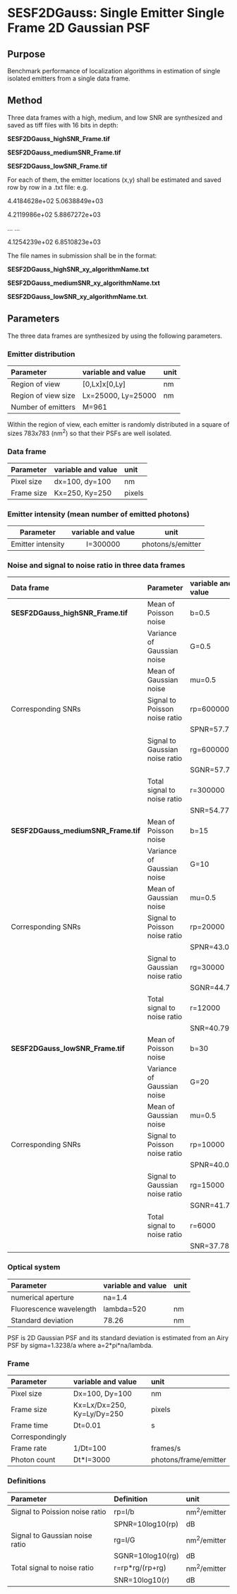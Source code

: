 # SESF2DGauss: Single Emitter Single Frame 2D Gaussian PSF

## Purpose
Benchmark performance of localization algorithms in estimation of single isolated emitters from a single data frame. 

## Method
Three data frames with a high, medium, and low SNR are synthesized and saved as tiff files with 16 bits in depth:

**SESF2DGauss_highSNR_Frame.tif**

**SESF2DGauss_mediumSNR_Frame.tif**

**SESF2DGauss_lowSNR_Frame.tif**

For each of them, the emitter locations (x,y) shall be estimated and saved  row by row in a .txt file: e.g.

4.4184628e+02   5.0638849e+03

4.2119986e+02   5.8867272e+03

... ...

4.1254239e+02   6.8510823e+03

The file names in submission shall be in the format: 

**SESF2DGauss_highSNR_xy_algorithmName.txt** 

**SESF2DGauss_mediumSNR_xy_algorithmName.txt**

**SESF2DGauss_lowSNR_xy_algorithmName.txt**.

## Parameters
The three data frames are synthesized by using the following parameters. 

### Emitter distribution 
|Parameter|variable and value| unit|
|:-----|:-----|:-----|
|Region of view| [0,Lx]x[0,Ly] |nm| 
|Region of view size|Lx=25000, Ly=25000| nm|
|Number of emitters|M=961| |

Within the region of view, each emitter is randomly distributed in a square of sizes 783x783 (nm<sup>2</sup>) so that their PSFs are well isolated. 

### Data frame
|Parameter|variable and value| unit|
|:-----|:-----|:-----|
|Pixel size| dx=100, dy=100 |nm|
|Frame size|Kx=250, Ky=250 |pixels|

### Emitter intensity (mean number of emitted photons)
|Parameter|variable and value| unit|
|:-----:|:-----:|:-----:|
|Emitter intensity |I=300000|photons/s/emitter|

### Noise and signal to noise ratio in three data frames  
|Data frame|Parameter|variable and value| unit|
|:-----|:-----|:-----|:-----|
|**SESF2DGauss_highSNR_Frame.tif**|Mean of Poisson noise|b=0.5|photons/s/nm<sup>2</sup>|
| |Variance of Gaussian noise|G=0.5|photons/s/nm<sup>2</sup>| 
| |Mean of Gaussian noise|mu=0.5|photons/s/nm<sup>2</sup>|
|Corresponding SNRs|Signal to Poisson noise ratio|rp=600000|nm<sup>2</sup>/emitter|
| |                             |SPNR=57.78|dB|
| |Signal to Gaussian noise ratio|rg=600000|nm<sup>2</sup>/emitter|
| |                             |SGNR=57.78|dB|
| |Total signal to noise ratio|r=300000|nm<sup>2</sup>/emitter|
| |                           |SNR=54.77|dB|
|**SESF2DGauss_mediumSNR_Frame.tif**|Mean of Poisson noise|b=15|photons/s/nm<sup>2</sup>|
| |Variance of Gaussian noise|G=10|photons/s/nm<sup>2</sup>| 
| |Mean of Gaussian noise|mu=0.5|photons/s/nm<sup>2</sup>|
|Corresponding SNRs|Signal to Poisson noise ratio|rp=20000|nm<sup>2</sup>/emitter|
| |                             |SPNR=43.01|dB|
| |Signal to Gaussian noise ratio|rg=30000|nm<sup>2</sup>/emitter|
| |                             |SGNR=44.77|dB|
| |Total signal to noise ratio|r=12000|nm<sup>2</sup>/emitter|
| |                           |SNR=40.79|dB|
|**SESF2DGauss_lowSNR_Frame.tif**|Mean of Poisson noise|b=30|photons/s/nm<sup>2</sup>|
| |Variance of Gaussian noise|G=20|photons/s/nm<sup>2</sup>| 
| |Mean of Gaussian noise|mu=0.5|photons/s/nm<sup>2</sup>|
|Corresponding SNRs|Signal to Poisson noise ratio|rp=10000|nm<sup>2</sup>/emitter|
| |                             |SPNR=40.00|dB|
| |Signal to Gaussian noise ratio|rg=15000|nm<sup>2</sup>/emitter|
| |                             |SGNR=41.76|dB|
| |Total signal to noise ratio|r=6000|nm<sup>2</sup>/emitter|
| |                           |SNR=37.78|dB|

### Optical system
|Parameter|variable and value| unit|
|:-----|:-----|:-----|
|numerical aperture|na=1.4| |
|Fluorescence wavelength|lambda=520|nm|
|Standard deviation|78.26|nm|

PSF is 2D Gaussian PSF and its standard deviation is estimated from an Airy PSF by sigma=1.3238/a where a=2\*pi\*na/lambda. 

### Frame 
|Parameter|variable and value| unit|
|:-----|:-----|:-----|
|Pixel size|Dx=100, Dy=100|nm|
|Frame size|Kx=Lx/Dx=250, Ky=Ly/Dy=250|pixels|
|Frame time|Dt=0.01|s|
|Correspondingly | |
|Frame rate|1/Dt=100|frames/s|
|Photon count|Dt\*I=3000|photons/frame/emitter|

### Definitions
|Parameter|Definition| unit|
|:-----|:-----|:-----|
|Signal to Poission noise ratio|rp=I/b|nm<sup>2</sup>/emitter|
| |SPNR=10log10(rp)|dB|
|Signal to Gaussian noise ratio|rg=I/G|nm<sup>2</sup>/emitter|
| |SGNR=10log10(rg)|dB|
|Total signal to noise ratio|r=rp\*rg/(rp+rg)|nm<sup>2</sup>/emitter|
| |SNR=10log10(r)|dB|
